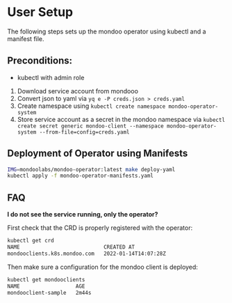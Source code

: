 # User Setup

The following steps sets up the mondoo operator using kubectl and a manifest file.

## Preconditions:

- kubectl with admin role

1. Download service account from mondooo
2. Convert json to yaml via `yq e -P creds.json > creds.yaml`
3. Create namespace using `kubectl create namespace mondoo-operator-system`
4. Store service account as a secret in the mondoo namespace via `kubectl create secret generic mondoo-client --namespace mondoo-operator-system --from-file=config=creds.yaml`

## Deployment of Operator using Manifests

```bash
IMG=mondoolabs/mondoo-operator:latest make deploy-yaml
kubectl apply -f mondoo-operator-manifests.yaml 
```

## FAQ

**I do not see the service running, only the operator?**

First check that the CRD is properly registered with the operator:

```bash
kubectl get crd
NAME                           CREATED AT
mondooclients.k8s.mondoo.com   2022-01-14T14:07:28Z
```

Then make sure a configuration for the mondoo client is deployed:

```bash
kubectl get mondooclients
NAME                  AGE
mondooclient-sample   2m44s
```